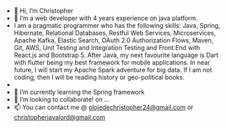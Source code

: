 - 👋 Hi, I’m Christopher
- 👀 I’m a web developer with 4 years experience on java platform.
- I am a pragmatic programmer who has the following skills: Java, Spring, Hibernate, Relational Databases, Restful Web Services, Microservices, Apache Kafka, Elastic Search, OAuth 2.0 Authorization Flows, Maven, Git, AWS, Unit Testing and Integration Testing and Front End with React.js and Bootstrap 5. After Java, my next favourite language is Dart with flutter being my best framework for mobile applications. In near future, I will start my Apache Spark adventure for big data. If I am not coding, then I will be reading history or geo-political books.
- 
- 🌱 I’m currently learning the Spring framework
- 💞️ I’m looking to collaborate!
 on ...
- 📫 You can contact me @ olojedechristopher24@gmail.com or christopherjavalord@gmail.com

<!---
Christopher-OOC/Christopher-OOC is a ✨ special ✨ repository because its `README.md` (this file) appears on your GitHub profile.
You can click the Preview link to take a look at your changes.
--->
